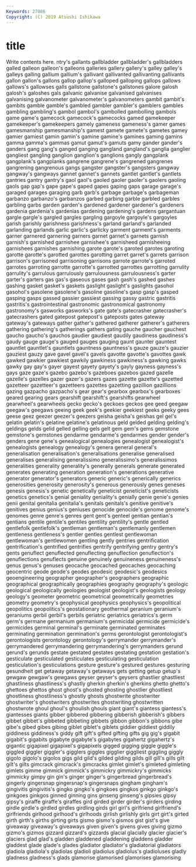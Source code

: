 ```yaml
---
Keywords: 27086
Copyright: (C) 2019 Atsushi Ishikawa
---
```


# title

Write contents here.
ntry's gallants gallbladder gallbladder's gallbladders galled galleon
galleon's galleons galleries gallery gallery's galley galley's galleys galling gallium
gallium's gallivant gallivanted gallivanting gallivants gallon gallon's gallons gallop gallop's
galloped galloping gallops gallows gallows's gallowses galls gallstone gallstone's gallstones
galore galosh galosh's galoshes gals galvanic galvanise galvanised galvanises galvanising
galvanometer galvanometer's galvanometers gambit gambit's gambits gamble gamble's gambled gambler
gambler's gamblers gambles gambling gambling's gambol gambol's gambolled gambolling gambols
game game's gamecock gamecock's gamecocks gamed gamekeeper gamekeeper's gamekeepers gamely
gameness gameness's gamer games gamesmanship gamesmanship's gamest gamete gamete's gametes
gamey gamier gamiest gamin gamin's gamine gamine's gamines gaming gamins
gamma gamma's gammas gamut gamut's gamuts gamy gander gander's ganders
gang gang's ganged ganging gangland gangland's ganglia ganglier gangliest gangling
ganglion ganglion's ganglions gangly gangplank gangplank's gangplanks gangrene gangrene's gangrened
gangrenes gangrening gangrenous gangs gangster gangster's gangsters gangway gangway's gangways
gannet gannet's gannets gantlet gantlet's gantlets gantries gantry gantry's gaol
gaol's gaoled gaoler gaoler's gaolers gaoling gaols gap gap's gape
gape's gaped gapes gaping gaps garage garage's garaged garages garaging
garb garb's garbage garbage's garbageman garbanzo garbanzo's garbanzos garbed garbing
garble garbled garbles garbling garbs garden garden's gardened gardener gardener's
gardeners gardenia gardenia's gardenias gardening gardening's gardens gargantuan gargle gargle's
gargled gargles gargling gargoyle gargoyle's gargoyles garish garishly garishness garishness's
garland garland's garlanded garlanding garlands garlic garlic's garlicky garment garment's
garments garner garnered garnering garners garnet garnet's garnets garnish garnish's
garnished garnishee garnishee's garnisheed garnisheeing garnishees garnishes garnishing garote garote's
garoted garotes garoting garotte garotte's garotted garottes garotting garret garret's
garrets garrison garrison's garrisoned garrisoning garrisons garrote garrote's garroted garrotes
garroting garrotte garrotte's garrotted garrottes garrotting garrulity garrulity's garrulous garrulously
garrulousness garrulousness's garter garter's garters gas gas's gaseous gases gash
gash's gashed gashes gashing gasket gasket's gaskets gaslight gaslight's gaslights
gasohol gasohol's gasolene gasolene's gasoline gasoline's gasp gasp's gasped gasping
gasps gassed gassier gassiest gassing gassy gastric gastritis gastritis's gastrointestinal
gastronomic gastronomical gastronomy gastronomy's gasworks gasworks's gate gate's gatecrasher gatecrasher's
gatecrashers gated gatepost gatepost's gateposts gates gateway gateway's gateways gather
gather's gathered gatherer gatherer's gatherers gathering gathering's gatherings gathers gating
gauche gaucher gauchest gaucho gaucho's gauchos gaudier gaudiest gaudily gaudiness
gaudiness's gaudy gauge gauge's gauged gauges gauging gaunt gaunter gauntest
gauntlet gauntlet's gauntlets gauntness gauntness's gauze gauze's gauzier gauziest gauzy
gave gavel gavel's gavels gavotte gavotte's gavottes gawk gawked gawkier
gawkiest gawkily gawkiness gawkiness's gawking gawks gawky gay gay's gayer
gayest gayety gayety's gayly gayness gayness's gays gaze gaze's gazebo
gazebo's gazeboes gazebos gazed gazelle gazelle's gazelles gazer gazer's gazers
gazes gazette gazette's gazetted gazetteer gazetteer's gazetteers gazettes gazetting gazillion
gazillions gazing gazpacho gazpacho's gear gear's gearbox gearbox's gearboxes geared
gearing gears gearshift gearshift's gearshifts gearwheel gearwheel's gearwheels gecko gecko's
geckoes geckos gee geed geegaw geegaw's geegaws geeing geek geek's
geekier geekiest geeks geeky gees geese geez geezer geezer's geezers
geisha geisha's geishas gel gel's gelatin gelatin's gelatine gelatine's gelatinous
geld gelded gelding gelding's geldings gelds gelid gelled gelling gels
gelt gem gem's gems gemstone gemstone's gemstones gendarme gendarme's gendarmes
gender gender's genders gene gene's genealogical genealogies genealogist genealogist's genealogists
genealogy genealogy's genera general general's generalisation generalisation's generalisations generalise generalised
generalises generalising generalissimo generalissimo's generalissimos generalities generality generality's generally generals
generate generated generates generating generation generation's generations generative generator generator's
generators generic generic's generically generics generosities generosity generosity's generous generously
genes geneses genesis genesis's genetic genetically geneticist geneticist's geneticists genetics
genetics's genial geniality geniality's genially genie genie's genies genii genital
genitalia genitalia's genitals genitals's genitive genitive's genitives genius genius's geniuses
genocide genocide's genome genome's genomes genre genre's genres gent gent's
genteel gentian gentian's gentians gentile gentile's gentiles gentility gentility's gentle
gentled gentlefolk gentlefolk's gentleman gentleman's gentlemanly gentlemen gentleness gentleness's gentler
gentles gentlest gentlewoman gentlewoman's gentlewomen gentling gently gentries gentrification gentrification's
gentrified gentrifies gentrify gentrifying gentry gentry's gents genuflect genuflected genuflecting
genuflection genuflection's genuflections genuflects genuine genuinely genuineness genuineness's genus genus's
genuses geocache geocached geocaches geocaching geocentric geode geode's geodes geodesic
geodesic's geodesics geoengineering geographer geographer's geographers geographic geographical geographically geographies
geography geography's geologic geological geologically geologies geologist geologist's geologists geology
geology's geometer geometric geometrical geometrically geometries geometry geometry's geophysical geophysics
geophysics's geopolitical geopolitics geopolitics's geostationary geothermal geranium geranium's geraniums gerbil
gerbil's gerbils geriatric geriatrics geriatrics's germ germ's germane germanium germanium's
germicidal germicide germicide's germicides germinal germinal's germinate germinated germinates germinating
germination germination's germs gerontologist gerontologist's gerontologists gerontology gerontology's gerrymander gerrymander's
gerrymandered gerrymandering gerrymandering's gerrymanders gerund gerund's gerunds gestate gestated gestates
gestating gestation gestation's gesticulate gesticulated gesticulates gesticulating gesticulation gesticulation's gesticulations
gesture gesture's gestured gestures gesturing gesundheit get getaway getaway's getaways
gets getting getup getup's gewgaw gewgaw's gewgaws geyser geyser's geysers
ghastlier ghastliest ghastliness ghastliness's ghastly gherkin gherkin's gherkins ghetto ghetto's
ghettoes ghettos ghost ghost's ghosted ghosting ghostlier ghostliest ghostliness ghostliness's
ghostly ghosts ghostwrite ghostwriter ghostwriter's ghostwriters ghostwrites ghostwriting ghostwritten ghostwrote
ghoul ghoul's ghoulish ghouls giant giant's giantess giantess's giantesses giants
gibber gibbered gibbering gibberish gibberish's gibbers gibbet gibbet's gibbeted gibbeting
gibbets gibbon gibbon's gibbons gibe gibe's gibed gibes gibing giblet
giblet's giblets giddier giddiest giddily giddiness giddiness's giddy gift gift's
gifted gifting gifts gig gig's gigabit gigabit's gigabits gigabyte gigabyte's
gigabytes gigahertz gigahertz's gigantic gigapixel gigapixel's gigapixels gigged gigging giggle
giggle's giggled giggler giggler's gigglers giggles gigglier giggliest giggling giggly
gigolo gigolo's gigolos gigs gild gild's gilded gilding gilds gill
gill's gills gilt gilt's gilts gimcrack gimcrack's gimcracks gimlet gimlet's
gimleted gimleting gimlets gimme gimmick gimmick's gimmickry gimmickry's gimmicks gimmicky
gimpy gin gin's ginger ginger's gingerbread gingerbread's gingerly gingersnap gingersnap's
gingersnaps gingham gingham's gingivitis gingivitis's gingko gingko's gingkoes gingkos ginkgo
ginkgo's ginkgoes ginkgos ginned ginning gins ginseng ginseng's gipsies gipsy
gipsy's giraffe giraffe's giraffes gird girded girder girder's girders girding
girdle girdle's girdled girdles girdling girds girl girl's girlfriend girlfriend's
girlfriends girlhood girlhood's girlhoods girlish girlishly girls girt girt's girted
girth girth's girths girting girts gismo gismo's gismos gist gist's
give giveaway giveaway's giveaways given given's givens gives giving gizmo
gizmo's gizmos gizzard gizzard's gizzards glacial glacially glacier glacier's glaciers
glad glad's gladden gladdened gladdening gladdens gladder gladdest glade glade's
glades gladiator gladiator's gladiatorial gladiators gladiola gladiola's gladiolas gladioli gladiolus
gladiolus's gladioluses gladly gladness gladness's glads glamorise glamorised glamorises glamorising
